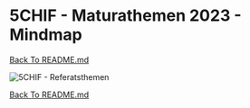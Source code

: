 # 5CHIF - Maturathemen 2023 - Mindmap

[Back To README.md][back]

![5CHIF - Referatsthemen](http://plantuml.unterrainer.info/plantuml/proxy?cache=no&src=https://raw.githubusercontent.com/UnterrainerInformatik/htl/master/iuml/5BHIF-Maturathemen2023.iuml)

[Back To README.md][back]

[back]: https://github.com/UnterrainerInformatik/htl